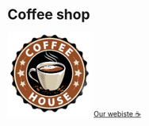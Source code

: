 # Coffee shop

<div>
  <img src="https://github.com/1kitten/coffee-house/blob/main/coffee-house-logo.png" width=170/>
  <a href="https://coffee-house-beta.vercel.app/">Our webiste ☕</a>
</div>
